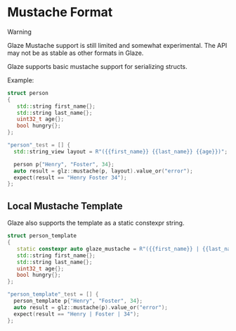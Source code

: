 # Mustache Format

> [!WARNING]
>
> Glaze Mustache support is still limited and somewhat experimental. The API may not be as stable as other formats in Glaze.

Glaze supports basic mustache support for serializing structs.

Example:

```c++
struct person
{
   std::string first_name{};
   std::string last_name{};
   uint32_t age{};
   bool hungry{};
};

"person"_test = [] {
  std::string_view layout = R"({{first_name}} {{last_name}} {{age}})";

  person p{"Henry", "Foster", 34};
  auto result = glz::mustache(p, layout).value_or("error");
  expect(result == "Henry Foster 34");
};
```

## Local Mustache Template

Glaze also supports the template as a static constexpr string.

```c++
struct person_template
{
   static constexpr auto glaze_mustache = R"({{first_name}} | {{last_name}} | {{age}})";
   std::string first_name{};
   std::string last_name{};
   uint32_t age{};
   bool hungry{};
};

"person_template"_test = [] {
  person_template p{"Henry", "Foster", 34};
  auto result = glz::mustache(p).value_or("error");
  expect(result == "Henry | Foster | 34");
};
```

